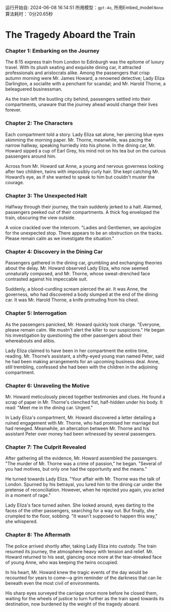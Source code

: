 运行开始自: 2024-06-08 16:14:51
所用模型：`gpt-4o`, 所用Embed_model:`None`
算法耗时：`0分20.65秒
# The Tragedy Aboard the Train

### Chapter 1: Embarking on the Journey

The 8:15 express train from London to Edinburgh was the epitome of luxury travel. With its plush seating and exquisite dining car, it attracted professionals and aristocrats alike. Among the passengers that crisp autumn morning were Mr. James Howard, a renowned detective; Lady Eliza Darlington, a socialite with a penchant for scandal; and Mr. Harold Thorne, a beleaguered businessman.

As the train left the bustling city behind, passengers settled into their compartments, unaware that the journey ahead would change their lives forever.

### Chapter 2: The Characters

Each compartment told a story. Lady Eliza sat alone, her piercing blue eyes skimming the morning paper. Mr. Thorne, meanwhile, was pacing the narrow hallway, speaking hurriedly into his phone. In the dining car, Mr. Howard sipped a cup of Earl Grey, his mind not on his tea but on the curious passengers around him.

Across from Mr. Howard sat Anne, a young and nervous governess looking after two children, twins with impossibly curly hair. She kept catching Mr. Howard’s eye, as if she wanted to speak to him but couldn't muster the courage.

### Chapter 3: The Unexpected Halt

Halfway through their journey, the train suddenly jerked to a halt. Alarmed, passengers peeked out of their compartments. A thick fog enveloped the train, obscuring the view outside.

A voice crackled over the intercom. "Ladies and Gentlemen, we apologize for the unexpected stop. There appears to be an obstruction on the tracks. Please remain calm as we investigate the situation."

### Chapter 4: Discovery in the Dining Car

Passengers gathered in the dining car, grumbling and exchanging theories about the delay. Mr. Howard observed Lady Eliza, who now seemed unnaturally composed, and Mr. Thorne, whose sweat-drenched face contrasted against his impeccable suit.

Suddenly, a blood-curdling scream pierced the air. It was Anne, the governess, who had discovered a body slumped at the end of the dining car. It was Mr. Harold Thorne, a knife protruding from his chest.

### Chapter 5: Interrogation

As the passengers panicked, Mr. Howard quickly took charge. "Everyone, please remain calm. We mustn't alert the killer to our suspicions." He began his investigation by questioning the other passengers about their whereabouts and alibis.

Lady Eliza claimed to have been in her compartment the entire time, reading. Mr. Thorne’s assistant, a shifty-eyed young man named Peter, said he had been making arrangements for an upcoming business deal. Anne, still trembling, confessed she had been with the children in the adjoining compartment.

### Chapter 6: Unraveling the Motive

Mr. Howard meticulously pieced together testimonies and clues. He found a scrap of paper in Mr. Thorne's clenched fist, half-hidden under his body. It read: "Meet me in the dining car. Urgent."

In Lady Eliza's compartment, Mr. Howard discovered a letter detailing a ruined engagement with Mr. Thorne, who had promised her marriage but had reneged. Meanwhile, an altercation between Mr. Thorne and his assistant Peter over money had been witnessed by several passengers.

### Chapter 7: The Culprit Revealed

After gathering all the evidence, Mr. Howard assembled the passengers. "The murder of Mr. Thorne was a crime of passion," he began. "Several of you had motives, but only one had the opportunity and the means."

He turned towards Lady Eliza. "Your affair with Mr. Thorne was the talk of London. Spurned by his betrayal, you lured him to the dining car under the pretense of reconciliation. However, when he rejected you again, you acted in a moment of rage."

Lady Eliza's face turned ashen. She looked around, eyes darting to the faces of the other passengers, searching for a way out. But finally, she crumpled to the floor, sobbing. "It wasn't supposed to happen this way," she whispered.

### Chapter 8: The Aftermath

The police arrived shortly after, taking Lady Eliza into custody. The train resumed its journey, the atmosphere heavy with tension and relief. Mr. Howard returned to his seat, glancing once more at the tear-streaked face of young Anne, who was keeping the twins occupied.

In his heart, Mr. Howard knew the tragic events of the day would be recounted for years to come—a grim reminder of the darkness that can lie beneath even the most civil of environments.

His sharp eyes surveyed the carriage once more before he closed them, waiting for the wheels of justice to turn further as the train sped towards its destination, now burdened by the weight of the tragedy aboard.